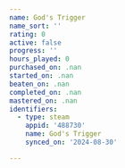 ```yaml
---
name: God's Trigger
name_sort: ''
rating: 0
active: false
progress: ''
hours_played: 0
purchased_on: .nan
started_on: .nan
beaten_on: .nan
completed_on: .nan
mastered_on: .nan
identifiers:
  - type: steam
    appid: '488730'
    name: God's Trigger
    synced_on: '2024-08-30'

---
```

